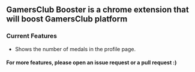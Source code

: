 ## GamersClub Booster is a chrome extension that will boost GamersClub platform
### Current Features

- Shows the number of medals in the profile page.

#### For more features, please open an issue request or a pull request :)

